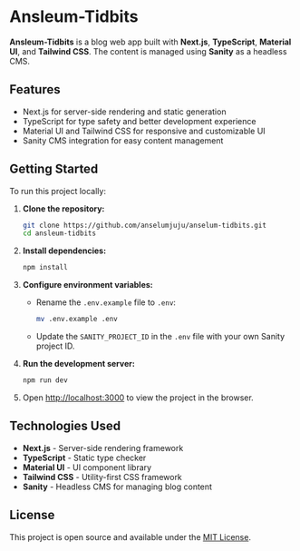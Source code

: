 # Ansleum-Tidbits

**Ansleum-Tidbits** is a blog web app built with **Next.js**, **TypeScript**, **Material UI**, and **Tailwind CSS**. The content is managed using **Sanity** as a headless CMS.

## Features

- Next.js for server-side rendering and static generation
- TypeScript for type safety and better development experience
- Material UI and Tailwind CSS for responsive and customizable UI
- Sanity CMS integration for easy content management

## Getting Started

To run this project locally:

1. **Clone the repository:**

   ```bash
   git clone https://github.com/anselumjuju/anselum-tidbits.git
   cd ansleum-tidbits
   ```

2. **Install dependencies:**

   ```bash
   npm install
   ```

3. **Configure environment variables:**

   - Rename the `.env.example` file to `.env`:
     ```bash
     mv .env.example .env
     ```
   - Update the `SANITY_PROJECT_ID` in the `.env` file with your own Sanity project ID.

4. **Run the development server:**

   ```bash
   npm run dev
   ```

5. Open [http://localhost:3000](http://localhost:3000) to view the project in the browser.

## Technologies Used

- **Next.js** - Server-side rendering framework
- **TypeScript** - Static type checker
- **Material UI** - UI component library
- **Tailwind CSS** - Utility-first CSS framework
- **Sanity** - Headless CMS for managing blog content

## License

This project is open source and available under the [MIT License](LICENSE).

